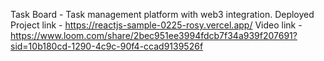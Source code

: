 Task Board - Task management platform with web3 integration.
Deployed Project link - https://reactjs-sample-0225-rosy.vercel.app/
Video link - https://www.loom.com/share/2bec951ee3994fdcb7f34a939f207691?sid=10b180cd-1290-4c9c-90f4-ccad9139526f
